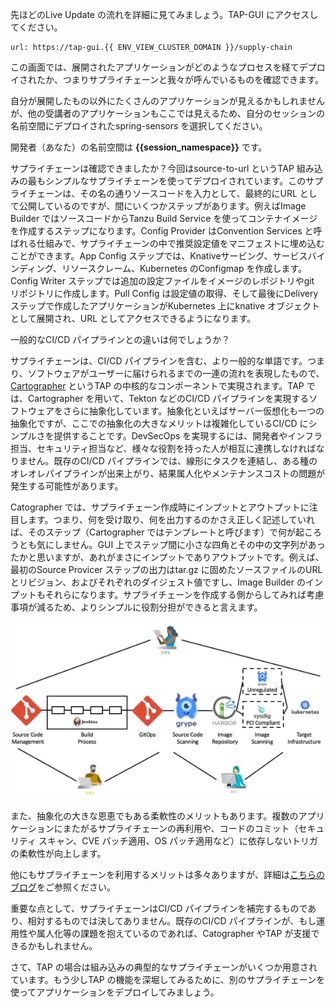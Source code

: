 先ほどのLive Update の流れを詳細に見てみましょう。TAP-GUI にアクセスしてください。
```dashboard:open-url
url: https://tap-gui.{{ ENV_VIEW_CLUSTER_DOMAIN }}/supply-chain
```
この画面では、展開されたアプリケーションがどのようなプロセスを経てデプロイされたか、つまりサプライチェーンと我々が呼んでいるものを確認できます。

自分が展開したもの以外にたくさんのアプリケーションが見えるかもしれませんが、他の受講者のアプリケーションもここでは見えるため、自分のセッションの名前空間にデプロイされたspring-sensors を選択してください。

開発者（あなた）の名前空間は **{{session_namespace}}** です。

サプライチェーンは確認できましたか？今回はsource-to-url というTAP 組み込みの最もシンプルなサプライチェーンを使ってデプロイされています。このサプライチェーンは、その名の通りソースコードを入力として、最終的にURL として公開しているのですが、間にいくつかステップがあります。例えばImage Builder ではソースコードからTanzu Build Service を使ってコンテナイメージを作成するステップになります。Config Provider はConvention Services と呼ばれる仕組みで、サプライチェーンの中で推奨設定値をマニフェストに埋め込むことができます。App Config ステップでは、Knativeサービング、サービスバインディング、リソースクレーム、Kubernetes のConfigmap を作成します。Config Writer ステップでは追加の設定ファイルをイメージのレポジトリやgit リポジトリに作成します。Pull Config は設定値の取得、そして最後にDelivery ステップで作成したアプリケーションがKubernetes 上にknative オブジェクトとして展開され、URL としてアクセスできるようになります。

一般的なCI/CD パイプラインとの違いは何でしょうか？

サプライチェーンは、CI/CD パイプラインを含む、より一般的な単語です。つまり、ソフトウェアがユーザーに届けられるまでの一連の流れを表現したもので、[Cartographer](https://cartographer.sh/) というTAP の中核的なコンポーネントで実現されます。TAP では、Cartographer を用いて、Tekton などのCI/CD パイプラインを実現するソフトウェアをさらに抽象化しています。抽象化といえばサーバー仮想化も一つの抽象化ですが、ここでの抽象化の大きなメリットは複雑化しているCI/CD にシンプルさを提供することです。DevSecOps を実現するには、開発者やインフラ担当、セキュリティ担当など、様々な役割を持った人が相互に連携しなければなりません。既存のCI/CD パイプラインでは、線形にタスクを連結し、ある種のオレオレパイプラインが出来上がり、結果属人化やメンテナンスコストの問題が発生する可能性があります。

Catographer では、サプライチェーン作成時にインプットとアウトプットに注目します。つまり、何を受け取り、何を出力するのかさえ正しく記述していれば、そのステップ（Cartographer ではテンプレートと呼びます）で何が起ころうとも気にしません。GUI 上でステップ間に小さな四角とその中の文字列があったかと思いますが、あれがまさにインプットでありアウトプットです。例えば、最初のSource Provicer ステップの出力はtar.gz に固めたソースファイルのURL とリビジョン、およびそれぞれのダイジェスト値ですし、Image Builder のインプットもそれらになります。サプライチェーンを作成する側からしてみれば考慮事項が減るため、よりシンプルに役割分担ができると言えます。

![sc](images/sc.png)

また、抽象化の大きな恩恵でもある柔軟性のメリットもあります。複数のアプリケーションにまたがるサプライチェーンの再利用や、コードのコミット（セキュリティ スキャン、CVE パッチ適用、OS パッチ適用など）に依存しないトリガの柔軟性が向上します。

他にもサプライチェーンを利用するメリットは多々ありますが、詳細は[こちらのブログ](https://blogs.vmware.com/vmware-japan/2022/09/beyond_ci_cd.html)をご参照ください。

重要な点として、サプライチェーンはCI/CD パイプラインを補完するものであり、相対するものでは決してありません。既存のCI/CD パイプラインが、もし運用性や属人化等の課題を抱えているのであれば、Catographer やTAP が支援できるかもしれません。


さて、TAP の場合は組み込みの典型的なサプライチェーンがいくつか用意されています。もう少しTAP の機能を深堀してみるために、別のサプライチェーンを使ってアプリケーションをデプロイしてみましょう。
